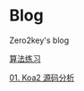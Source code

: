 # Blog

Zero2key's blog

[算法练习](https://github.com/Zero2key/Blog/tree/master/LeetCode)

[01. Koa2 源码分析](https://github.com/Zero2key/Blog/blob/master/01.%20Koa2%20%E5%8E%9F%E7%A0%81%E5%88%86%E6%9E%90.md)
